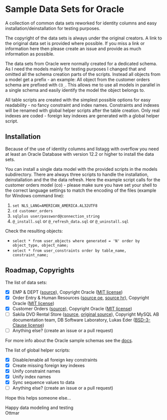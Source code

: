 # Sample Data Sets for Oracle

A collection of common data sets reworked for identity columns and easy installation/deinstallation for testing purposes.

The copyright of the data sets is always under the original creators. A link to the original data set is provided where possible. If you miss a link or information here then please create an issue and provide as much information as possible.

The data sets from Oracle were normally created for a dedicated schema. As I need the models mainly for testing purposes I changed that and omitted all the schema creation parts of the scripts. Instead all objects from a model get a prefix - an example: All object from the customer orders schema are prefixed with `CO_`. This allows me to use all models in parallel in a single schema and easily identify the model the object belongs to.

All table scripts are created with the simplest possible options for easy readability - no fancy constraint and index names. Constraints and indexes will be renamed with global helper scripts after the table creation. Only real indexes are coded - foreign key indexes are generated with a global helper script.

## Installation

Because of the use of identity columns and listagg with overflow you need at least an Oracle Database with version 12.2 or higher to install the data sets.

You can install a single data model with the provided scripts in the models subdirectory. There are always three scripts to handle the installation, deinstallation and the the data refresh. Here the example script calls for the customer orders model (co) - please make sure you have set your shell to the correct language settings to match the encoding of the files (example for Windows command line):

1. `set NLS_LANG=AMERICAN_AMERICA.AL32UTF8`
2. `cd customer_orders`
3. `sqlplus user/password@connection_string`
4. `@_install.sql` or `@_refresh_data.sql` or `@_uninstall.sql`

Check the resulting objects:

- `select * from user_objects where generated = 'N' order by object_type, object_name;`
- `select * from user_constraints order by table_name, constraint_name;`

## Roadmap, Copyrights

The list of data sets:

- [x] EMP & DEPT ([source](https://github.com/oracle/dotnet-db-samples/blob/master/schemas/scott.sql)), Copyright Oracle ([MIT license](https://github.com/oracle/dotnet-db-samples/blob/master/LICENSE))
- [x] Order Entry & Human Resources ([source oe](https://github.com/oracle/db-sample-schemas/tree/master/order_entry), [source hr](https://github.com/oracle/db-sample-schemas/tree/master/human_resources)), Copyright Oracle ([MIT license](https://github.com/oracle/db-sample-schemas/blob/master/LICENSE.md))
- [x] Customer Orders ([source](https://github.com/oracle/db-sample-schemas/tree/master/customer_orders)), Copyright Oracle ([MIT license](https://github.com/oracle/db-sample-schemas/blob/master/LICENSE.md))
- [ ] Sakila DVD Rental Store ([source](https://github.com/jOOQ/jOOQ/tree/master/jOOQ-examples/Sakila), [original source](https://code.google.com/archive/p/sakila-sample-database-ports/)), Copyright MySQL AB documentation team, DB Software Laboratory, Lukas Eder ([BSD-3-Clause license](http://opensource.org/licenses/BSD-3-Clause))
- [ ] Anything else? (create an issue or a pull request)

For more info about the Oracle sample schemas see the [docs](https://docs.oracle.com/database/121/COMSC/overview.htm#COMSC002).

The list of global helper scripts:

- [x] Disable/enable all foreign key constraints
- [x] Create missing foreign key indexes
- [x] Unify constraint names
- [x] Unify index names
- [x] Sync sequence values to data
- [ ] Anything else? (create an issue or a pull request)

Hope this helps someone else...

Happy data modeling and testing\
Ottmar
